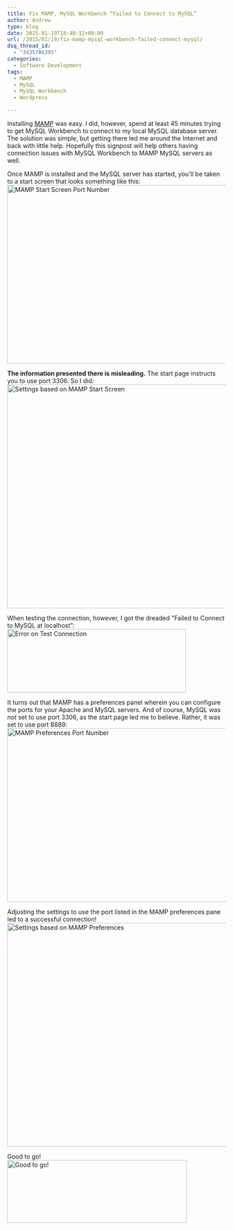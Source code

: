 ```yaml
---
title: Fix MAMP, MySQL Workbench “Failed to Connect to MySQL”
author: Andrew
type: blog
date: 2015-01-19T18:40:12+00:00
url: /2015/01/19/fix-mamp-mysql-workbench-failed-connect-mysql/
dsq_thread_id:
  - "3435786395"
categories:
  - Software Development
tags:
  - MAMP
  - MySQL
  - MySQL Workbench
  - Wordpress

---
```

Installing [MAMP][1] was easy. I did, however, spend at least 45 minutes trying to get MySQL Workbench to connect to my local MySQL database server. The solution was simple, but getting there led me around the Internet and back with little help. Hopefully this signpost will help others having connection issues with MySQL Workbench to MAMP MySQL servers as well.

Once MAMP is installed and the MySQL server has started, you'll be taken to a start screen that looks something like this:  
[<img src="http://www.andrewcbancroft.com/wp-content/uploads/2015/01/MAMP_StartScreen.png" alt="MAMP Start Screen Port Number" width="601" height="411" class="alignnone size-full wp-image-11187" srcset="https://www.andrewcbancroft.com/wp-content/uploads/2015/01/MAMP_StartScreen.png 601w, https://www.andrewcbancroft.com/wp-content/uploads/2015/01/MAMP_StartScreen-300x205.png 300w" sizes="(max-width: 601px) 100vw, 601px" />][2]

**The information presented there is misleading.** The start page instructs you to use port 3306. So I did:  
[<img src="http://www.andrewcbancroft.com/wp-content/uploads/2015/01/SettingsBasedOnStartScreen.png" alt="Settings based on MAMP Start Screen" width="897" height="515" class="alignnone size-full wp-image-11185" srcset="https://www.andrewcbancroft.com/wp-content/uploads/2015/01/SettingsBasedOnStartScreen.png 897w, https://www.andrewcbancroft.com/wp-content/uploads/2015/01/SettingsBasedOnStartScreen-300x172.png 300w" sizes="(max-width: 897px) 100vw, 897px" />][3]

When testing the connection, however, I got the dreaded "Failed to Connect to MySQL at localhost&#8221;:  
[<img src="http://www.andrewcbancroft.com/wp-content/uploads/2015/01/ErrorOnTestConnection.png" alt="Error on Test Connection" width="412" height="146" class="alignnone size-full wp-image-11184" srcset="https://www.andrewcbancroft.com/wp-content/uploads/2015/01/ErrorOnTestConnection.png 412w, https://www.andrewcbancroft.com/wp-content/uploads/2015/01/ErrorOnTestConnection-300x106.png 300w" sizes="(max-width: 412px) 100vw, 412px" />][4]

It turns out that MAMP has a preferences panel wherein you can configure the ports for your Apache and MySQL servers. And of course, MySQL was _not_ set to use port 3306, as the start page led me to believe. Rather, it was set to use port 8889:  
[<img src="http://www.andrewcbancroft.com/wp-content/uploads/2015/01/MAMP_Preferences_Port.png" alt="MAMP Preferences Port Number" width="529" height="400" class="alignnone size-full wp-image-11186" srcset="https://www.andrewcbancroft.com/wp-content/uploads/2015/01/MAMP_Preferences_Port.png 529w, https://www.andrewcbancroft.com/wp-content/uploads/2015/01/MAMP_Preferences_Port-300x227.png 300w" sizes="(max-width: 529px) 100vw, 529px" />][5]

Adjusting the settings to use the port listed in the MAMP preferences pane led to a successful connection!  
[<img src="http://www.andrewcbancroft.com/wp-content/uploads/2015/01/SettingsBasedOnMAMPPreferences1.png" alt="Settings based on MAMP Preferences" width="897" height="515" class="alignnone size-full wp-image-11198" srcset="https://www.andrewcbancroft.com/wp-content/uploads/2015/01/SettingsBasedOnMAMPPreferences1.png 897w, https://www.andrewcbancroft.com/wp-content/uploads/2015/01/SettingsBasedOnMAMPPreferences1-300x172.png 300w" sizes="(max-width: 897px) 100vw, 897px" />][6]

Good to go!  
[<img src="http://www.andrewcbancroft.com/wp-content/uploads/2015/01/GoodToGo.png" alt="Good to go!" width="414" height="144" class="alignnone size-full wp-image-11190" srcset="https://www.andrewcbancroft.com/wp-content/uploads/2015/01/GoodToGo.png 414w, https://www.andrewcbancroft.com/wp-content/uploads/2015/01/GoodToGo-300x104.png 300w" sizes="(max-width: 414px) 100vw, 414px" />][7]

 [1]: http://www.mamp.info/
 [2]: http://www.andrewcbancroft.com/wp-content/uploads/2015/01/MAMP_StartScreen.png
 [3]: http://www.andrewcbancroft.com/wp-content/uploads/2015/01/SettingsBasedOnStartScreen.png
 [4]: http://www.andrewcbancroft.com/wp-content/uploads/2015/01/ErrorOnTestConnection.png
 [5]: http://www.andrewcbancroft.com/wp-content/uploads/2015/01/MAMP_Preferences_Port.png
 [6]: http://www.andrewcbancroft.com/wp-content/uploads/2015/01/SettingsBasedOnMAMPPreferences1.png
 [7]: http://www.andrewcbancroft.com/wp-content/uploads/2015/01/GoodToGo.png